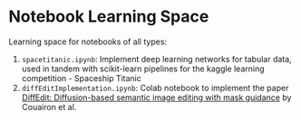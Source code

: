 # Notebook Learning Space
Learning space for notebooks of all types: 
1. `spacetitanic.ipynb`: Implement deep learning networks for tabular data, used in tandem with scikit-learn pipelines for the kaggle learning competition - Spaceship Titanic
2. `diffEditImplementation.ipynb`: Colab notebook to implement the paper [DiffEdit: Diffusion-based semantic image editing with mask guidance](http://arxiv.org/abs/2210.11427) by Couairon et al.
